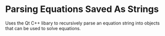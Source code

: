 # Parsing Equations Saved As Strings
Uses the Qt C++ libary to recursively parse an equation string into objects that can be used to solve equations.
